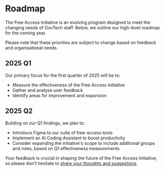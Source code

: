 # Roadmap

The Free Access Initiative is an evolving program designed to meet the changing needs of GovTech staff. Below, we outline our high-level roadmap for the coming year. 

Please note that these priorities are subject to change based on feedback and organisational needs.

## 2025 Q1

Our primary focus for the first quarter of 2025 will be to:

- Measure the effectiveness of the Free Access Initiative
- Gather and analyse user feedback
- Identify areas for improvement and expansion

## 2025 Q2

Building on our Q1 findings, we plan to:

- Introduce Figma to our suite of free-access tools
- Implement an AI Coding Assistant to boost productivity
- Consider expanding the initiative's scope to include additional groups and roles, based on Q1 effectiveness measurements

Your feedback is crucial in shaping the future of the Free Access Initiative, so please don't hesitate to [share your thoughts and suggestions](/support.md). 